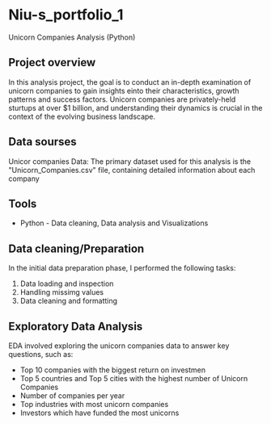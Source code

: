 # Niu-s_portfolio_1
Unicorn Companies Analysis (Python)

## Project overview 

In this analysis project, the goal  is to conduct an in-depth examination of unicorn companies to gain insights einto their characteristics, growth patterns and success factors. Unicorn companies are privately-held sturtups at over $1 billion, and understanding their dynamics is crucial in the context of the evolving business landscape. 

## Data sourses 

Unicor companies Data: The primary dataset used for this analysis is the "Unicorn_Companies.csv" file, containing detailed information about each company 

## Tools 
- Python - Data cleaning, Data analysis and Visualizations

## Data cleaning/Preparation 

In the initial data preparation phase, I performed the following tasks:
1. Data loading and inspection
2. Handling missimg values
3. Data cleaning and formatting
   

## Exploratory Data Analysis

EDA involved exploring the unicorn companies data to answer key questions, such as:
-  Top 10 companies with the biggest return on investmen
-  Top 5 countries and Top  5 cities with the highest number of Unicorn Companies
-  Number of companies per year
-  Top industries with most unicorn companies
- Investors which have funded the most unicorns


